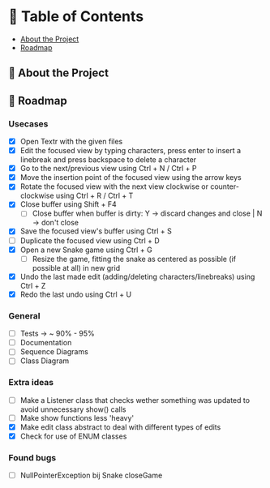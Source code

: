 # :notebook_with_decorative_cover: Table of Contents

- [About the Project](#star2-about-the-project)
- [Roadmap](#compass-roadmap)

## :star2: About the Project

## :compass: Roadmap

### Usecases

* [x] Open Textr with the given files
* [x] Edit the focused view by typing characters, press enter to insert a linebreak and press backspace to delete a character
* [x] Go to the next/previous view using Ctrl + N / Ctrl + P
* [x] Move the insertion point of the focused view using the arrow keys
* [x] Rotate the focused view with the next view clockwise or counter-clockwise using Ctrl + R / Ctrl + T
* [x] Close buffer using Shift + F4
    - [ ] Close buffer when buffer is dirty: Y -> discard changes and close | N -> don't close
* [x] Save the focused view's buffer using Ctrl + S
* [ ] Duplicate the focused view using Ctrl + D
* [x] Open a new Snake game using Ctrl + G
    - [ ] Resize the game, fitting the snake as centered as possible (if possible at all) in new grid
* [x] Undo the last made edit (adding/deleting characters/linebreaks) using Ctrl + Z
* [x] Redo the last undo using Ctrl + U

### General

* [ ] Tests -> ~ 90% - 95%
* [ ] Documentation
* [ ] Sequence Diagrams
* [ ] Class Diagram

### Extra ideas

* [ ] Make a Listener class that checks wether something was updated to avoid unnecessary show() calls
* [ ] Make show functions less 'heavy'
* [x] Make edit class abstract to deal with different types of edits
* [x] Check for use of ENUM classes

### Found bugs

* [ ] NullPointerException bij Snake closeGame
